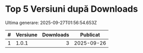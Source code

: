 # Top 5 Versiuni după Downloads

Ultima generare: 2025-09-27T01:56:54.653Z

| # | Versiune | Downloads | Publicat |
| - | - | -: | - |
| 1 | 1.0.1 | 3 | 2025-09-26 |
